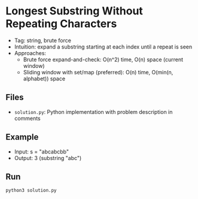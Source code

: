 # Longest Substring Without Repeating Characters

- Tag: string, brute force
- Intuition: expand a substring starting at each index until a repeat is seen
- Approaches:
  - Brute force expand-and-check: O(n^2) time, O(n) space (current window)
  - Sliding window with set/map (preferred): O(n) time, O(min(n, alphabet)) space

## Files
- `solution.py`: Python implementation with problem description in comments

## Example
- Input: s = "abcabcbb"
- Output: 3 (substring "abc")

## Run
```bash
python3 solution.py
```
